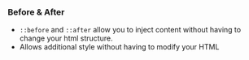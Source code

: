 ### Before & After

- `::before` and `::after` allow you to inject content without having to change your html structure.
- Allows additional style without having to modify your HTML
